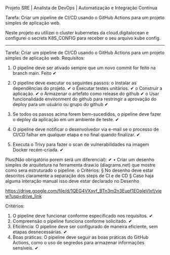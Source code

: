 
Projeto SRE | Analista de DevOps | Automatização e Integração Contínua

Tarefa: Criar um pipeline de CI/CD usando o GitHub Actions para um projeto simples de aplicação web.

Neste projeto eu utilizei o cluster kubernetes da cloud.digitalocean e configurei o secrets K8S_CONFIG para receber o seu arquivo kube config.

*****************************************************************************************************************************************************

Tarefa: Criar um pipeline de CI/CD usando o GitHub Actions para um projeto simples de 
aplicação web.
Requisitos:

1. O pipeline deve ser ativado sempre que um novo commit for feito na branch main. 
Feito ✔

2. O pipeline deve executar os seguintes passos: 
o Instalar as dependências do projeto. ✔
o Executar testes unitários. ✔
o Construir a aplicação. ✔
o Armazenar o artefato como release do github ✔
o Usar funcionalidade environment do github para restringir a aprovação do 
deploy para um usuário ou grupo do github ✔

3. Se todos os passos acima forem bem-sucedidos, o pipeline deve fazer o deploy da 
aplicação em um ambiente de teste. ✔

4. O pipeline deve notificar o desenvolvedor via e-mail se o processo de CI/CD falhar em qualquer etapa e no final quando finalizar. ✔

5. Executa o Trivy para fazer o scan de vulnerabilidades na imagem Docker recém-criada. ✔

Plus(Não obrigatório porem será um diferencial): ✔
• Criar um desenho simples de arquitetura na ferramenta draw.io (diagrams.net) que mostre como sera estruturado o pipeline.
o Critérios:
§ No desenho deve estar descritos claramente a separação dos steps de 
CI e de CD
§ Caso haja alguma interação manual isso deve estar declarado no 
Desenho

https://drive.google.com/file/d/1QEG4VXxvf_BTn3m2n3Eupf1EOoleVIxf/view?usp=drive_link

Critérios:
1. O pipeline deve funcionar conforme especificado nos requisitos. ✔
2. Compreensão o pipeline funciona conforme solicitado. ✔
3. Eficiência: O pipeline deve ser configurado de maneira eficiente, sem etapas desnecessárias. ✔
4. Boas práticas: O pipeline deve seguir as boas práticas do GitHub Actions, como o uso de segredos para armazenar informações sensíveis. ✔
